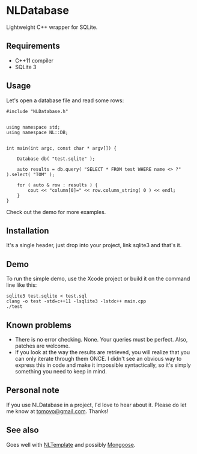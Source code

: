# NLDatabase

Lightweight C++ wrapper for SQLite.

## Requirements

 - C++11 compiler
 - SQLite 3

## Usage

Let's open a database file and read some rows:

    #include "NLDatabase.h"


	using namespace std;
	using namespace NL::DB;


	int main(int argc, const char * argv[]) {

	    Database db( "test.sqlite" );
	    
	    auto results = db.query( "SELECT * FROM test WHERE name <> ?" ).select( "TOM" );
	    
	    for ( auto & row : results ) {
	        cout << "column[0]=" << row.column_string( 0 ) << endl;
	    }
	}

Check out the demo for more examples.

## Installation

It's a single header, just drop into your project, link sqlite3 and that's it.

## Demo

To run the simple demo, use the Xcode project or build it on the command line like this:

	sqlite3 test.sqlite < test.sql
	clang -o test -std=c++11 -lsqlite3 -lstdc++ main.cpp
	./test


## Known problems

 - There is no error checking. None. Your queries must be perfect. Also, patches are welcome.
 - If you look at the way the results are retrieved, you will realize that you can only iterate through them ONCE. I didn't see an obvious way to express this in code and make it impossible syntactically, so it's simply something you need to keep in mind.

## Personal note

If you use NLDatabase in a project, I'd love to hear about it. Please do let me know at tomovo@gmail.com. Thanks!

## See also

Goes well with [NLTemplate](https://github.com/catnapgames/NLTemplate) and possibly [Mongoose](https://github.com/cesanta/mongoose).

